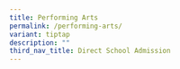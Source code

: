 ```yaml
---
title: Performing Arts
permalink: /performing-arts/
variant: tiptap
description: ""
third_nav_title: Direct School Admission
---
```

